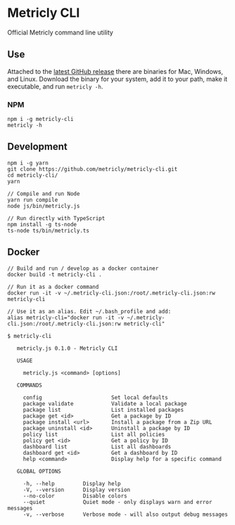 # Metricly CLI
Official Metricly command line utility

## Use

Attached to the [latest GitHub release](https://github.com/metricly/metricly-cli/releases/latest) there are binaries for Mac, Windows, and Linux. Download the binary for your system, add it to your path, make it executable, and run `metricly -h`.

### NPM

```
npm i -g metricly-cli
metricly -h
```

## Development

```
npm i -g yarn
git clone https://github.com/metricly/metricly-cli.git
cd metricly-cli/
yarn

// Compile and run Node
yarn run compile
node js/bin/metricly.js

// Run directly with TypeScript
npm install -g ts-node
ts-node ts/bin/metricly.ts
```

## Docker

```
// Build and run / develop as a docker container
docker build -t metricly-cli .

// Run it as a docker command
docker run -it -v ~/.metricly-cli.json:/root/.metricly-cli.json:rw metricly-cli

// Use it as an alias. Edit ~/.bash_profile and add:
alias metricly-cli="docker run -it -v ~/.metricly-cli.json:/root/.metricly-cli.json:rw metricly-cli"

$ metricly-cli

   metricly.js 0.1.0 - Metricly CLI

   USAGE

     metricly.js <command> [options]

   COMMANDS

     config                      Set local defaults
     package validate            Validate a local package
     package list                List installed packages
     package get <id>            Get a package by ID
     package install <url>       Install a package from a Zip URL
     package uninstall <id>      Uninstall a package by ID
     policy list                 List all policies
     policy get <id>             Get a policy by ID
     dashboard list              List all dashboards
     dashboard get <id>          Get a dashboard by ID
     help <command>              Display help for a specific command

   GLOBAL OPTIONS

     -h, --help         Display help
     -V, --version      Display version
     --no-color         Disable colors
     --quiet            Quiet mode - only displays warn and error messages
     -v, --verbose      Verbose mode - will also output debug messages

```
